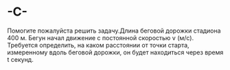 # -C-
Помогите пожалуйста решить задачу.Длина беговой дорожки стадиона 400 м. Бегун начал движение с постоянной скоростью v (м/с). Требуется определить, на каком расстоянии от точки старта, измеренному вдоль беговой дорожки, он будет находиться через время t секунд.
